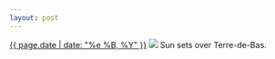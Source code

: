 ```yaml
---
layout: post
---
```


<p>
  <time><a href="/473">{{ page.date | date: "%e %B, %Y" }}</a></time>
  <a href="/473"><img src="{{ site.assets_url }}/473.jpg"/></a>
  <span>Sun sets over Terre-de-Bas.</span>
</p>
